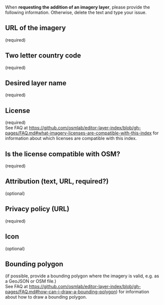 When **requesting the addition of an imagery layer**, please provide the following information. Otherwise, delete the text and type your issue.

## URL of the imagery
(required)

## Two letter country code
(required)

## Desired layer name
(required)

## License
(required)<br/>
See FAQ at https://github.com/osmlab/editor-layer-index/blob/gh-pages/FAQ.md#what-imagery-licenses-are-compatible-with-this-index for information
about which licenses are compatible with this index.

## Is the license compatible with OSM?
(required)

## Attribution (text, URL, required?)
(optional)

## Privacy policy (URL)
(required)

## Icon
(optional)

## Bounding polygon
(if possible, provide a bounding polygon where the imagery is valid, e.g. as a GeoJSON or OSM file.)<br/>
See FAQ at https://github.com/osmlab/editor-layer-index/blob/gh-pages/FAQ.md#how-can-i-draw-a-bounding-polygon) for information about how to draw a bounding polygon.
